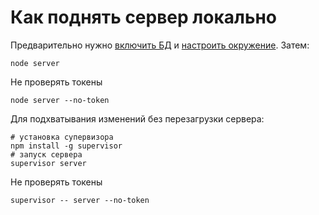 # Как поднять сервер локально
Предварительно нужно [включить БД](https://github.com/megatolya/achivki/blob/master/database/README.md) и [настроить окружение](https://github.com/megatolya/achivki/blob/master/README.md). Затем:
```shell
node server
```

Не проверять токены
```shell
node server --no-token
```

Для подхватывания изменений без перезагрузки сервера:
```shell
# установка супервизора
npm install -g supervisor
# запуск сервера
supervisor server
```

Не проверять токены
```shell
supervisor -- server --no-token
```
